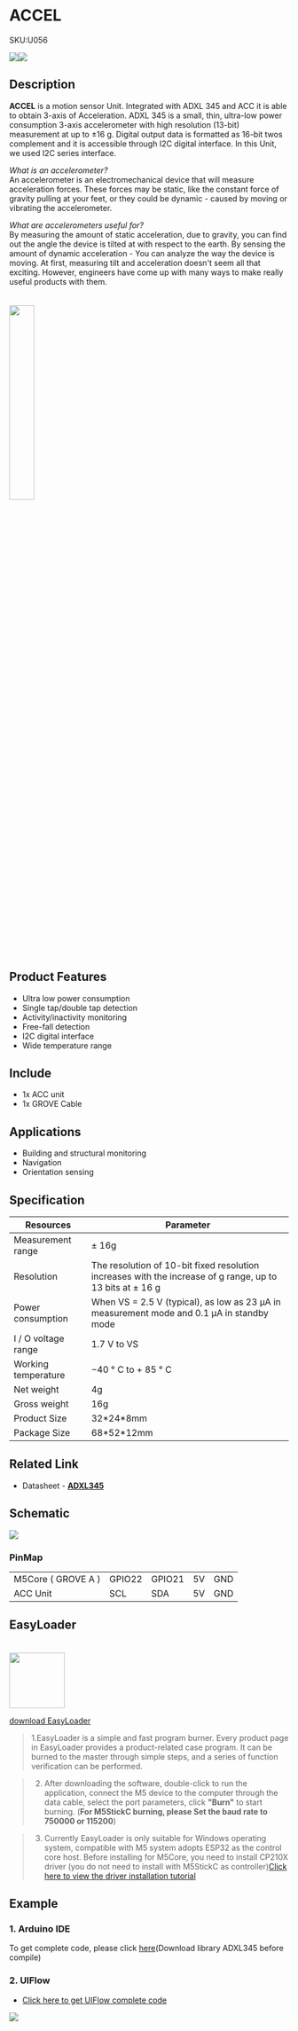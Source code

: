 # ACCEL

<el-tag effect="plain">SKU:U056</el-tag>

<div class="product_pic"><img src="assets/img/product_pics/unit/accel/accel_01.webp"><img src="assets/img/product_pics/unit/accel/accel_02.webp"></div>

## Description

**ACCEL** is a motion sensor Unit. Integrated with ADXL 345 and ACC it is able to obtain 3-axis of Acceleration. ADXL 345 is a small, thin, ultra-low power consumption 3-axis accelerometer with high resolution (13-bit) measurement at up to ±16 g. Digital output data is formatted as 16-bit twos complement and it is accessible through I2C digital interface. In this Unit, we used I2C series interface.
<br>

*What is an accelerometer?*<br>
An accelerometer is an electromechanical device that will measure acceleration forces. These forces may be static, like the constant force of gravity pulling at your feet, or they could be dynamic - caused by moving or vibrating the accelerometer.
<br>

*What are accelerometers useful for?*<br>
By measuring the amount of static acceleration, due to gravity, you can find out the angle the device is tilted at with respect to the earth. By sensing the amount of dynamic acceleration - You can analyze the way the device is moving. At first, measuring tilt and acceleration doesn't seem all that exciting. However, engineers have come up with many ways to make really useful products with them.
<br><br><br>
<img src="assets/img/product_pics/unit/accel/accel_03.webp" width="30%" height="30%">

## Product Features

- Ultra low power consumption
- Single tap/double tap detection
- Activity/inactivity monitoring
- Free-fall detection
- I2C digital interface
- Wide temperature range


## Include

- 1x ACC unit
- 1x GROVE Cable

## Applications

- Building and structural monitoring
- Navigation
- Orientation sensing

## Specification

<table class="table-1">
    <thead>
      <tr>
         <th>Resources</th>
         <th>Parameter</th>
      </tr>
    </thead>
    <tbody>
        <tr>
            <td> Measurement range </td>
            <td> ± 16g </td>
        </tr>
        <tr>
            <td> Resolution </td>
            <td> The resolution of 10-bit fixed resolution increases with the increase of g range, up to 13 bits at ± 16 g </td>
        </tr>
        <tr>
            <td> Power consumption </td>
            <td> When VS = 2.5 V (typical), as low as 23 µA in measurement mode and 0.1 µA in standby mode </td>
        </tr>
        <tr>
            <td> I / O voltage range </td>
            <td> 1.7 V to VS </td>
        </tr>
        <tr>
            <td> Working temperature </td>
            <td> −40 ° C to + 85 ° C </td>
        </tr>
        <tr>
            <td>Net weight</td>
            <td>4g</td>
        </tr>
        <tr>
            <td>Gross weight</td>
            <td>16g</td>
        </tr>
        <tr>
            <td>Product Size</td>
            <td>32*24*8mm</td>
        </tr>
        <tr>
            <td>Package Size</td>
            <td>68*52*12mm</td>
        </tr>
    </tbody>
</table>

## Related Link

- Datasheet - **[ADXL345](https://m5stack.oss-cn-shenzhen.aliyuncs.com/resource/docs/datasheet/unit/ADXL345_en.pdf)**

## Schematic

<img src="assets/img/product_pics/unit/accel/accel_04.webp">

### PinMap

<table>
 <tr><td>M5Core ( GROVE A )</td><td>GPIO22</td><td>GPIO21</td><td>5V</td><td>GND</td></tr>
 <tr><td>ACC Unit</td><td>SCL</td><td>SDA</td><td>5V</td><td>GND</td></tr>
</table>

## EasyLoader

<img src="https://m5stack.oss-cn-shenzhen.aliyuncs.com/image/EasyLoader_logo.webp" width="100px" style="margin-top:20px">

<a href="https://m5stack.oss-cn-shenzhen.aliyuncs.com/EasyLoader/Unit/EasyLoader_ACCEL.exe"><el-button type="primary">download EasyLoader</el-button></a>

>1.EasyLoader is a simple and fast program burner. Every product page in EasyLoader provides a product-related case program. It can be burned to the master through simple steps, and a series of function verification can be performed.

>2. After downloading the software, double-click to run the application, connect the M5 device to the computer through the data cable, select the port parameters, click **"Burn"** to start burning. (**For M5StickC burning, please Set the baud rate to 750000 or 115200**)

> 3. Currently EasyLoader is only suitable for Windows operating system, compatible with M5 system adopts ESP32 as the control core host. Before installing for M5Core, you need to install CP210X driver (you do not need to install with M5StickC as controller)[Click here to view the driver installation tutorial](en/related_documents/M5Burner#install-usb-driver)

## Example

### 1. Arduino IDE

To get complete code, please click [here](https://github.com/m5stack/M5Stack/tree/master/examples/Unit/ACCEL_ADXL345)(Download library ADXL345 before compile)

### 2. UIFlow

- [Click here to get UIFlow complete code](https://github.com/m5stack/M5-ProductExampleCodes/tree/master/Unit/ACCEL/UIFLOW)

<img src="assets/img/product_pics/unit/accel/ACCEL_05.webp">

<script>

   var purchase_link = 'https://m5stack.com/products/3-axis-digital-accelerometer-unit-adxl345';

   anchor_search(purchase_link);
   scrollFunc();

</script>
